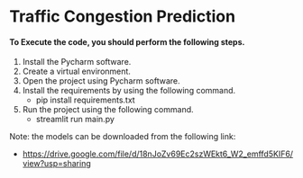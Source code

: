 # Traffic Congestion Prediction
#### To Execute the code, you should perform the following steps.
1) Install the Pycharm software.
2) Create a virtual environment.
3) Open the project using Pycharm software.
4) Install the requirements by using the following command.
    * pip install requirements.txt
5) Run the project using the following command.
    * streamlit run main.py

Note: the models can be downloaded from the following link:
* https://drive.google.com/file/d/18nJoZv69Ec2szWEkt6_W2_emffd5KIF6/view?usp=sharing
